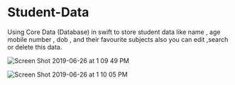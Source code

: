 # Student-Data

Using Core Data (Database) in swift to store student data like name , age mobile number ,
dob , and their favourite subjects also you can edit ,search or delete this data.


![Screen Shot 2019-06-26 at 1 09 49 PM](https://user-images.githubusercontent.com/26418119/60175491-07d9e880-9814-11e9-9099-65373d32b359.png)


![Screen Shot 2019-06-26 at 1 10 05 PM](https://user-images.githubusercontent.com/26418119/60175492-07d9e880-9814-11e9-95ed-10b97725cf42.png)
